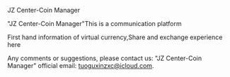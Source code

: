 JZ Center-Coin Manager

"JZ Center-Coin Manager"This is a communication platform

First hand information of virtual currency,Share and exchange experience here

Any comments or suggestions, please contact us: "JZ Center-Coin Manager" official email: tuoguxinzxc@icloud.com.
